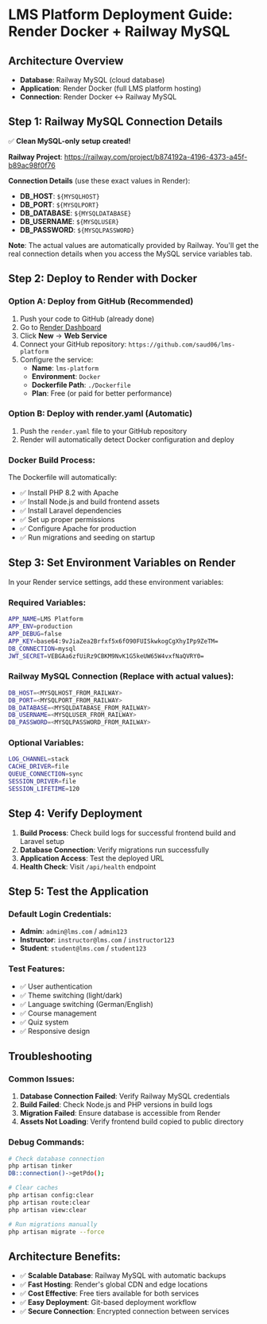 # LMS Platform Deployment Guide: Render Docker + Railway MySQL

## Architecture Overview
- **Database**: Railway MySQL (cloud database)
- **Application**: Render Docker (full LMS platform hosting)
- **Connection**: Render Docker ↔ Railway MySQL

## Step 1: Railway MySQL Connection Details

✅ **Clean MySQL-only setup created!**

**Railway Project**: https://railway.com/project/b874192a-4196-4373-a45f-b89ac98f0f76

**Connection Details** (use these exact values in Render):
- **DB_HOST**: `${MYSQLHOST}`
- **DB_PORT**: `${MYSQLPORT}` 
- **DB_DATABASE**: `${MYSQLDATABASE}`
- **DB_USERNAME**: `${MYSQLUSER}`
- **DB_PASSWORD**: `${MYSQLPASSWORD}`

**Note**: The actual values are automatically provided by Railway. You'll get the real connection details when you access the MySQL service variables tab.

## Step 2: Deploy to Render with Docker

### Option A: Deploy from GitHub (Recommended)
1. Push your code to GitHub (already done)
2. Go to [Render Dashboard](https://dashboard.render.com/)
3. Click **New** → **Web Service**
4. Connect your GitHub repository: `https://github.com/saud06/lms-platform`
5. Configure the service:
   - **Name**: `lms-platform`
   - **Environment**: `Docker`
   - **Dockerfile Path**: `./Dockerfile`
   - **Plan**: Free (or paid for better performance)

### Option B: Deploy with render.yaml (Automatic)
1. Push the `render.yaml` file to your GitHub repository
2. Render will automatically detect Docker configuration and deploy

### Docker Build Process:
The Dockerfile will automatically:
- ✅ Install PHP 8.2 with Apache
- ✅ Install Node.js and build frontend assets
- ✅ Install Laravel dependencies
- ✅ Set up proper permissions
- ✅ Configure Apache for production
- ✅ Run migrations and seeding on startup

## Step 3: Set Environment Variables on Render

In your Render service settings, add these environment variables:

### Required Variables:
```bash
APP_NAME=LMS Platform
APP_ENV=production
APP_DEBUG=false
APP_KEY=base64:9vJiaZea2Brfxf5x6fO90FUISkwkogCgXhyIPp9ZeTM=
DB_CONNECTION=mysql
JWT_SECRET=VEBGAa6zfUiRz9CBKM9NvK1G5keUW65W4vxfNaQVRY0=
```

### Railway MySQL Connection (Replace with actual values):
```bash
DB_HOST=<MYSQLHOST_FROM_RAILWAY>
DB_PORT=<MYSQLPORT_FROM_RAILWAY>
DB_DATABASE=<MYSQLDATABASE_FROM_RAILWAY>
DB_USERNAME=<MYSQLUSER_FROM_RAILWAY>
DB_PASSWORD=<MYSQLPASSWORD_FROM_RAILWAY>
```

### Optional Variables:
```bash
LOG_CHANNEL=stack
CACHE_DRIVER=file
QUEUE_CONNECTION=sync
SESSION_DRIVER=file
SESSION_LIFETIME=120
```

## Step 4: Verify Deployment

1. **Build Process**: Check build logs for successful frontend build and Laravel setup
2. **Database Connection**: Verify migrations run successfully
3. **Application Access**: Test the deployed URL
4. **Health Check**: Visit `/api/health` endpoint

## Step 5: Test the Application

### Default Login Credentials:
- **Admin**: `admin@lms.com` / `admin123`
- **Instructor**: `instructor@lms.com` / `instructor123`
- **Student**: `student@lms.com` / `student123`

### Test Features:
- ✅ User authentication
- ✅ Theme switching (light/dark)
- ✅ Language switching (German/English)
- ✅ Course management
- ✅ Quiz system
- ✅ Responsive design

## Troubleshooting

### Common Issues:
1. **Database Connection Failed**: Verify Railway MySQL credentials
2. **Build Failed**: Check Node.js and PHP versions in build logs
3. **Migration Failed**: Ensure database is accessible from Render
4. **Assets Not Loading**: Verify frontend build copied to public directory

### Debug Commands:
```bash
# Check database connection
php artisan tinker
DB::connection()->getPdo();

# Clear caches
php artisan config:clear
php artisan route:clear
php artisan view:clear

# Run migrations manually
php artisan migrate --force
```

## Architecture Benefits:
- ✅ **Scalable Database**: Railway MySQL with automatic backups
- ✅ **Fast Hosting**: Render's global CDN and edge locations
- ✅ **Cost Effective**: Free tiers available for both services
- ✅ **Easy Deployment**: Git-based deployment workflow
- ✅ **Secure Connection**: Encrypted connection between services
